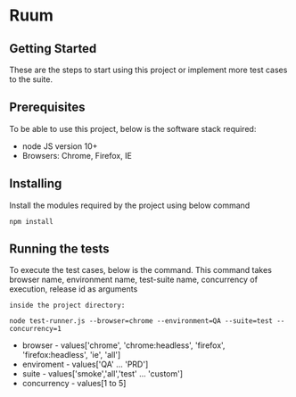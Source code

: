 # Ruum

## Getting Started

These are the steps to start using this project or implement more test cases to the suite.

## Prerequisites

To be able to use this project, below is the software stack required:
- node JS version 10+
- Browsers: Chrome, Firefox, IE

## Installing
Install the modules required by the project using below command
```
npm install
```

## Running the tests

To execute the test cases, below is the command. This command takes browser name, environment name, test-suite name, concurrency of execution, release id as arguments
```
inside the project directory:

node test-runner.js --browser=chrome --environment=QA --suite=test --concurrency=1 
```
- browser - values['chrome', 'chrome:headless', 'firefox', 'firefox:headless', 'ie', 'all']
- enviroment - values['QA' ... 'PRD']
- suite - values['smoke','all','test' ... 'custom']
- concurrency - values[1 to 5]
